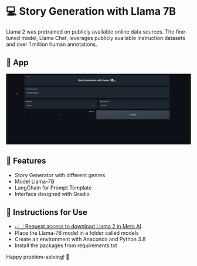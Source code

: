 # 💻 Story Generation with Llama 7B 

Llama 2 was pretrained on publicly available online data sources.
The fine-tuned model, Llama Chat, leverages publicly available instruction datasets and over 1 million human annotations.

## 🚀 App
![img](img/app.png)

## 🎯 Features

- Story Generator with different genres 
- Model Llama-7B
- LangChain for Prompt Template
- Interface designed with Gradio

## 📝 Instructions for Use

- [👉🏻 Request access to download Llama 2 in Meta AI](https://ai.meta.com/resources/models-and-libraries/llama-downloads/).
- Place the Llama-7B model in a folder called models
- Create an environment with Anaconda and Python 3.8 
- Install the packages from requirements.txt

Happy problem-solving! 🎉

